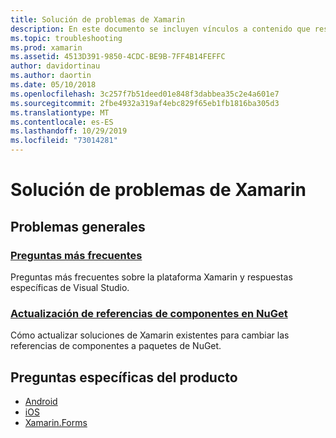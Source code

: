 ```yaml
---
title: Solución de problemas de Xamarin
description: En este documento se incluyen vínculos a contenido que responde a las preguntas más frecuentes sobre el desarrollo de Xamarin, se describe cómo actualizar referencias de componentes a NuGet, se describen las opciones de soporte técnico y se responde a preguntas específicas del producto.
ms.topic: troubleshooting
ms.prod: xamarin
ms.assetid: 4513D391-9850-4CDC-BE9B-7FF4B14FEFFC
author: davidortinau
ms.author: daortin
ms.date: 05/10/2018
ms.openlocfilehash: 3c257f7b51deed01e848f3dabbea35c2e4a601e7
ms.sourcegitcommit: 2fbe4932a319af4ebc829f65eb1fb1816ba305d3
ms.translationtype: MT
ms.contentlocale: es-ES
ms.lasthandoff: 10/29/2019
ms.locfileid: "73014281"
---
```

# <a name="xamarin-troubleshooting"></a>Solución de problemas de Xamarin

## <a name="general-issues"></a>Problemas generales

### <a name="frequently-asked-questionsquestionsindexmd"></a>[Preguntas más frecuentes](questions/index.md)

Preguntas más frecuentes sobre la plataforma Xamarin y respuestas específicas de Visual Studio.

### <a name="updating-component-references-to-nugetcomponent-nugetmd"></a>[Actualización de referencias de componentes en NuGet](component-nuget.md)

Cómo actualizar soluciones de Xamarin existentes para cambiar las referencias de componentes a paquetes de NuGet.

## <a name="product-specific-questions"></a>Preguntas específicas del producto

- [Android](~/android/troubleshooting/questions/index.md)
- [iOS](~/ios/troubleshooting/questions/index.md)
- [Xamarin.Forms](~/xamarin-forms/troubleshooting/questions/index.md)
